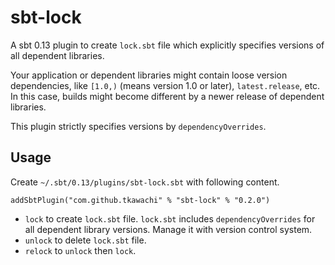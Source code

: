 # sbt-lock

A sbt 0.13 plugin to create `lock.sbt` file which explicitly specifies
versions of all dependent libraries.

Your application or dependent libraries might contain loose version
dependencies, like `[1.0,)` (means version 1.0 or later),
`latest.release`, etc.
In this case, builds might become different by a newer release of
dependent libraries.

This plugin strictly specifies versions by `dependencyOverrides`.

## Usage

Create `~/.sbt/0.13/plugins/sbt-lock.sbt` with following content.

    addSbtPlugin("com.github.tkawachi" % "sbt-lock" % "0.2.0")

* `lock` to create `lock.sbt` file.
  `lock.sbt` includes `dependencyOverrides` for all dependent library versions.
  Manage it with version control system.
* `unlock` to delete `lock.sbt` file.
* `relock` to `unlock` then `lock`.
